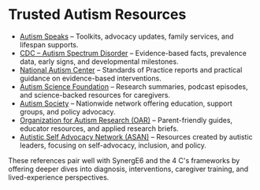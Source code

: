 # Trusted Autism Resources

- [Autism Speaks](https://www.autismspeaks.org/) – Toolkits, advocacy updates, family services, and lifespan supports.
- [CDC – Autism Spectrum Disorder](https://www.cdc.gov/ncbddd/autism/index.html) – Evidence-based facts, prevalence data, early signs, and developmental milestones.
- [National Autism Center](https://www.nationalautismcenter.org/resources/for-families/) – Standards of Practice reports and practical guidance on evidence-based interventions.
- [Autism Science Foundation](https://autismsciencefoundation.org/resources/) – Research summaries, podcast episodes, and science-backed resources for caregivers.
- [Autism Society](https://autismsociety.org/) – Nationwide network offering education, support groups, and policy advocacy.
- [Organization for Autism Research (OAR)](https://researchautism.org/resources/) – Parent-friendly guides, educator resources, and applied research briefs.
- [Autistic Self Advocacy Network (ASAN)](https://autisticadvocacy.org/resources/) – Resources created by autistic leaders, focusing on self-advocacy, inclusion, and policy.

These references pair well with SynergE6 and the 4 C's frameworks by offering deeper dives into diagnosis, interventions, caregiver training, and lived-experience perspectives.
